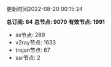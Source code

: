 更新时间2022-08-20 00:15:24

**总订阅: 64**
**总节点: 9070**
**有效节点: 1991**
- ss节点: 289
- v2ray节点: 1633
- trojan节点: 67
- ssr节点: 2
